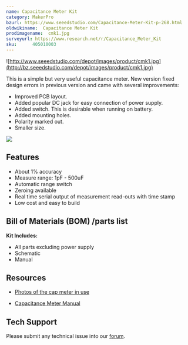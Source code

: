 ```yaml
---
name: Capacitance Meter Kit
category: MakerPro
bzurl: https://www.seeedstudio.com/Capacitance-Meter-Kit-p-268.html
oldwikiname:  Capacitance Meter Kit
prodimagename:  cmk1.jpg
surveyurl: https://www.research.net/r/Capacitance_Meter_Kit
sku:      405010003
---
```

![http://www.seeedstudio.com/depot/images/product/cmk1.jpg](http://bz.seeedstudio.com/depot/images/product/cmk1.jpg)

This is a simple but very useful capacitance meter. New version fixed design errors in previous version and came with several improvements:

*   Improved PCB layout.
*   Added popular DC jack for easy connection of power supply.
*   Added switch. This is desirable when running on battery.
*   Added mounting holes.
*   Polarity marked out.
*   Smaller size.

[![](https://github.com/SeeedDocument/Seeed-WiKi/raw/master/docs/images/300px-Get_One_Now_Banner-ragular.png)](https://www.seeedstudio.com/Capacitance-Meter-Kit-p-268.html)

##   Features

*   About 1% accuracy
*   Measure range: 1pF - 500uF
*   Automatic range switch
*   Zeroing available
*   Real time serial output of measurement read-outs with time stamp
*   Low cost and easy to build


##   Bill of Materials (BOM) /parts list

**Kit Includes:**

*   All parts excluding power supply
*   Schematic
*   Manual


##   Resources

*   [Photos of the cap meter in use](http://www.jyetech.com/Products/CapMeter/eCapMeter_Examples.html)

*   [Capacitance Meter Manual](http://www.jyetech.com/Products/CapMeter/DN060-02v02.pdf)

## Tech Support
Please submit any technical issue into our [forum](http://forum.seeedstudio.com/). 